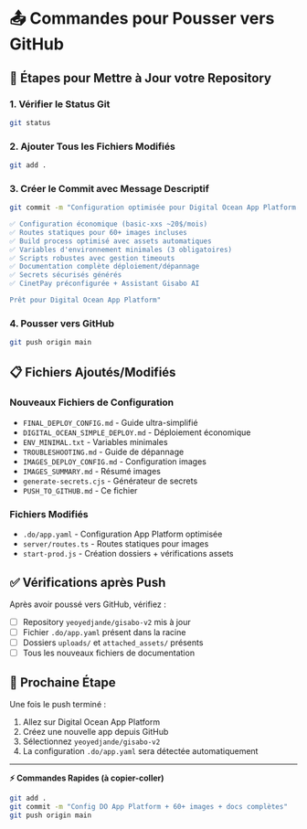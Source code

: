 # 📤 Commandes pour Pousser vers GitHub

## 🚀 Étapes pour Mettre à Jour votre Repository

### 1. Vérifier le Status Git
```bash
git status
```

### 2. Ajouter Tous les Fichiers Modifiés
```bash
git add .
```

### 3. Créer le Commit avec Message Descriptif
```bash
git commit -m "Configuration optimisée pour Digital Ocean App Platform

✅ Configuration économique (basic-xxs ~20$/mois)
✅ Routes statiques pour 60+ images incluses  
✅ Build process optimisé avec assets automatiques
✅ Variables d'environnement minimales (3 obligatoires)
✅ Scripts robustes avec gestion timeouts
✅ Documentation complète déploiement/dépannage
✅ Secrets sécurisés générés
✅ CinetPay préconfigurée + Assistant Gisabo AI

Prêt pour Digital Ocean App Platform"
```

### 4. Pousser vers GitHub
```bash
git push origin main
```

## 📋 Fichiers Ajoutés/Modifiés

### Nouveaux Fichiers de Configuration
- `FINAL_DEPLOY_CONFIG.md` - Guide ultra-simplifié
- `DIGITAL_OCEAN_SIMPLE_DEPLOY.md` - Déploiement économique
- `ENV_MINIMAL.txt` - Variables minimales
- `TROUBLESHOOTING.md` - Guide de dépannage
- `IMAGES_DEPLOY_CONFIG.md` - Configuration images
- `IMAGES_SUMMARY.md` - Résumé images
- `generate-secrets.cjs` - Générateur de secrets
- `PUSH_TO_GITHUB.md` - Ce fichier

### Fichiers Modifiés
- `.do/app.yaml` - Configuration App Platform optimisée
- `server/routes.ts` - Routes statiques pour images
- `start-prod.js` - Création dossiers + vérifications assets

## ✅ Vérifications après Push

Après avoir poussé vers GitHub, vérifiez :
- [ ] Repository `yeoyedjande/gisabo-v2` mis à jour
- [ ] Fichier `.do/app.yaml` présent dans la racine
- [ ] Dossiers `uploads/` et `attached_assets/` présents
- [ ] Tous les nouveaux fichiers de documentation

## 🎯 Prochaine Étape

Une fois le push terminé :
1. Allez sur Digital Ocean App Platform
2. Créez une nouvelle app depuis GitHub
3. Sélectionnez `yeoyedjande/gisabo-v2`
4. La configuration `.do/app.yaml` sera détectée automatiquement

---

**⚡ Commandes Rapides (à copier-coller)**
```bash
git add .
git commit -m "Config DO App Platform + 60+ images + docs complètes"
git push origin main
```